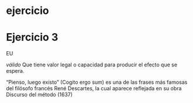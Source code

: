 # ejercicio
<!DOCTYPE html>
<html lang="en">
<head>
    <meta charset="UTF-8">
    <meta name="viewport" content="width=device-width, initial-scale=1.0">
</head>
<body>
    <h1>Ejercicio 3</h1>
    <p> EU </p>
    <p><dfn>válido</dfn> Que tiene valor legal o capacidad para producir el efecto que se espera. </p>
    <p><cita> “Pienso, luego existo” </cita> (Cogito ergo sum) es una de las frases más famosas del filósofo francés René Descartes, 
        la cual aparece reflejada en su obra Discurso del método (1637)</p>
</body>
</html>
